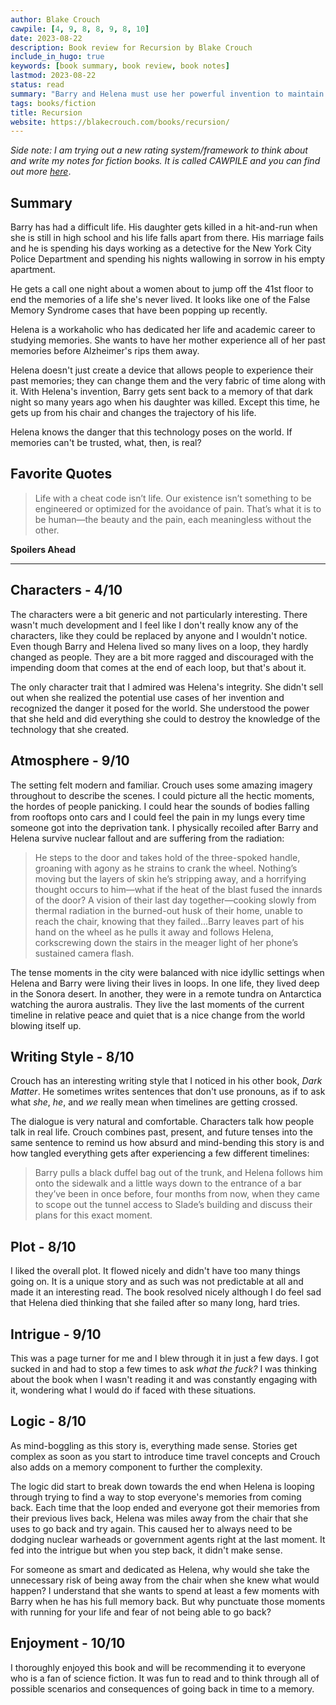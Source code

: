```yaml
---
author: Blake Crouch
cawpile: [4, 9, 8, 8, 9, 8, 10]
date: 2023-08-22
description: Book review for Recursion by Blake Crouch
include_in_hugo: true
keywords: [book summary, book review, book notes]
lastmod: 2023-08-22
status: read
summary: "Barry and Helena must use her powerful invention to maintain the reality of the past."
tags: books/fiction
title: Recursion
website: https://blakecrouch.com/books/recursion/
---
```


*Side note: I am trying out a new rating system/framework to think about and write my notes for fiction books. It is called CAWPILE and you can find out more [here](https://www.youtube.com/watch?v=iZhinxtTMFQ)*.

## Summary

Barry has had a difficult life. His daughter gets killed in a hit-and-run when she is still in high school and his life falls apart from there. His marriage fails and he is spending his days working as a detective for the New York City Police Department and spending his nights wallowing in sorrow in his empty apartment.

He gets a call one night about a women about to jump off the 41st floor to end the memories of a life she's never lived. It looks like one of the False Memory Syndrome cases that have been popping up recently.

Helena is a workaholic who has dedicated her life and academic career to studying memories. She wants to have her mother experience all of her past memories before Alzheimer's rips them away.

Helena doesn't just create a device that allows people to experience their past memories; they can change them and the very fabric of time along with it. With Helena's invention, Barry gets sent back to a memory of that dark night so many years ago when his daughter was killed. Except this time, he gets up from his chair and changes the trajectory of his life.

Helena knows the danger that this technology poses on the world. If memories can't be trusted, what, then, is real?

## Favorite Quotes

> Life with a cheat code isn’t life. Our existence isn’t something to be engineered or optimized for the avoidance of pain. That’s what it is to be human—the beauty and the pain, each meaningless without the other.

**Spoilers Ahead**

---

## Characters - 4/10

The characters were a bit generic and not particularly interesting. There wasn't much development and I feel like I don't really know any of the characters, like they could be replaced by anyone and I wouldn't notice. Even though Barry and Helena lived so many lives on a loop, they hardly changed as people. They are a bit more ragged and discouraged with the impending doom that comes at the end of each loop, but that's about it.

The only character trait that I admired was Helena's integrity. She didn't sell out when she realized the potential use cases of her invention and recognized the danger it posed for the world. She understood the power that she held and did everything she could to destroy the knowledge of the technology that she created.

## Atmosphere - 9/10

The setting felt modern and familiar. Crouch uses some amazing imagery throughout to describe the scenes. I could picture all the hectic moments, the hordes of people panicking. I could hear the sounds of bodies falling from rooftops onto cars and I could feel the pain in my lungs every time someone got into the deprivation tank. I physically recoiled after Barry and Helena survive nuclear fallout and are suffering from the radiation:

> He steps to the door and takes hold of the three-spoked handle, groaning with agony as he strains to crank the wheel. Nothing’s moving but the layers of skin he’s stripping away, and a horrifying thought occurs to him—what if the heat of the blast fused the innards of the door? A vision of their last day together—cooking slowly from thermal radiation in the burned-out husk of their home, unable to reach the chair, knowing that they failed…Barry leaves part of his hand on the wheel as he pulls it away and follows Helena, corkscrewing down the stairs in the meager light of her phone’s sustained camera flash.

The tense moments in the city were balanced with nice idyllic settings when Helena and Barry were living their lives in loops. In one life, they lived deep in the Sonora desert. In another, they were in a remote tundra on Antarctica watching the aurora australis. They live the last moments of the current timeline in relative peace and quiet that is a nice change from the world blowing itself up.

## Writing Style - 8/10

Crouch has an interesting writing style that I noticed in his other book, *Dark Matter*. He sometimes writes sentences that don't use pronouns, as if to ask what *she*, *he*, and *we* really mean when timelines are getting crossed.

The dialogue is very natural and comfortable. Characters talk how people talk in real life. Crouch combines past, present, and future tenses into the same sentence to remind us how absurd and mind-bending this story is and how tangled everything gets after experiencing a few different timelines:

> Barry pulls a black duffel bag out of the trunk, and Helena follows him onto the sidewalk and a little ways down to the entrance of a bar they’ve been in once before, four months from now, when they came to scope out the tunnel access to Slade’s building and discuss their plans for this exact moment.

## Plot - 8/10

I liked the overall plot. It flowed nicely and didn't have too many things going on. It is a unique story and as such was not predictable at all and made it an interesting read. The book resolved nicely although I do feel sad that Helena died thinking that she failed after so many long, hard tries.

## Intrigue - 9/10

This was a page turner for me and I blew through it in just a few days. I got sucked in and had to stop a few times to ask *what the fuck?* I was thinking about the book when I wasn't reading it and was constantly engaging with it, wondering what I would do if faced with these situations.

## Logic - 8/10

As mind-boggling as this story is, everything made sense. Stories get complex as soon as you start to introduce time travel concepts and Crouch also adds on a memory component to further the complexity.

The logic did start to break down towards the end when Helena is looping through trying to find a way to stop everyone's memories from coming back. Each time that the loop ended and everyone got their memories from their previous lives back, Helena was miles away from the chair that she uses to go back and try again. This caused her to always need to be dodging nuclear warheads or government agents right at the last moment. It fed into the intrigue but when you step back, it didn't make sense.

For someone as smart and dedicated as Helena, why would she take the unnecessary risk of being away from the chair when she knew what would happen? I understand that she wants to spend at least a few moments with Barry when he has his full memory back. But why punctuate those moments with running for your life and fear of not being able to go back?

## Enjoyment - 10/10

I thoroughly enjoyed this book and will be recommending it to everyone who is a fan of science fiction. It was fun to read and to think through all of possible scenarios and consequences of going back in time to a memory.

